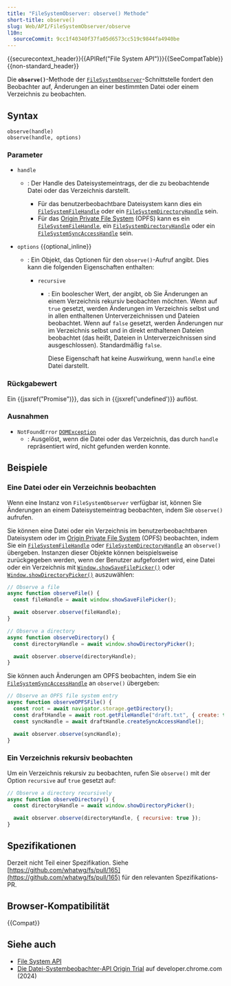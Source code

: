```yaml
---
title: "FileSystemObserver: observe() Methode"
short-title: observe()
slug: Web/API/FileSystemObserver/observe
l10n:
  sourceCommit: 9cc1f40340f37fa05d6573cc519c9844fa4940be
---
```


{{securecontext_header}}{{APIRef("File System API")}}{{SeeCompatTable}}{{non-standard_header}}

Die **`observe()`**-Methode der [`FileSystemObserver`](/de/docs/Web/API/FileSystemObserver)-Schnittstelle fordert den Beobachter auf, Änderungen an einer bestimmten Datei oder einem Verzeichnis zu beobachten.

## Syntax

```js-nolint
observe(handle)
observe(handle, options)
```

### Parameter

- `handle`

  - : Der Handle des Dateisystemeintrags, der die zu beobachtende Datei oder das Verzeichnis darstellt.

    - Für das benutzerbeobachtbare Dateisystem kann dies ein [`FileSystemFileHandle`](/de/docs/Web/API/FileSystemFileHandle) oder ein [`FileSystemDirectoryHandle`](/de/docs/Web/API/FileSystemDirectoryHandle) sein.
    - Für das [Origin Private File System](/de/docs/Web/API/File_System_API/Origin_private_file_system) (OPFS) kann es ein [`FileSystemFileHandle`](/de/docs/Web/API/FileSystemFileHandle), ein [`FileSystemDirectoryHandle`](/de/docs/Web/API/FileSystemDirectoryHandle) oder ein [`FileSystemSyncAccessHandle`](/de/docs/Web/API/FileSystemSyncAccessHandle) sein.

- `options` {{optional_inline}}

  - : Ein Objekt, das Optionen für den `observe()`-Aufruf angibt. Dies kann die folgenden Eigenschaften enthalten:

    - `recursive`

      - : Ein boolescher Wert, der angibt, ob Sie Änderungen an einem Verzeichnis rekursiv beobachten möchten. Wenn auf `true` gesetzt, werden Änderungen im Verzeichnis selbst und in allen enthaltenen Unterverzeichnissen und Dateien beobachtet. Wenn auf `false` gesetzt, werden Änderungen nur im Verzeichnis selbst und in direkt enthaltenen Dateien beobachtet (das heißt, Dateien in Unterverzeichnissen sind ausgeschlossen). Standardmäßig `false`.

        Diese Eigenschaft hat keine Auswirkung, wenn `handle` eine Datei darstellt.

### Rückgabewert

Ein {{jsxref("Promise")}}, das sich in {{jsxref('undefined')}} auflöst.

### Ausnahmen

- `NotFoundError` [`DOMException`](/de/docs/Web/API/DOMException)
  - : Ausgelöst, wenn die Datei oder das Verzeichnis, das durch `handle` repräsentiert wird, nicht gefunden werden konnte.

## Beispiele

### Eine Datei oder ein Verzeichnis beobachten

Wenn eine Instanz von `FileSystemObserver` verfügbar ist, können Sie Änderungen an einem Dateisystemeintrag beobachten, indem Sie `observe()` aufrufen.

Sie können eine Datei oder ein Verzeichnis im benutzerbeobachtbaren Dateisystem oder im [Origin Private File System](/de/docs/Web/API/File_System_API/Origin_private_file_system) (OPFS) beobachten, indem Sie ein [`FileSystemFileHandle`](/de/docs/Web/API/FileSystemFileHandle) oder [`FileSystemDirectoryHandle`](/de/docs/Web/API/FileSystemDirectoryHandle) an `observe()` übergeben. Instanzen dieser Objekte können beispielsweise zurückgegeben werden, wenn der Benutzer aufgefordert wird, eine Datei oder ein Verzeichnis mit [`Window.showSaveFilePicker()`](/de/docs/Web/API/Window/showSaveFilePicker) oder [`Window.showDirectoryPicker()`](/de/docs/Web/API/Window/showDirectoryPicker) auszuwählen:

```js
// Observe a file
async function observeFile() {
  const fileHandle = await window.showSaveFilePicker();

  await observer.observe(fileHandle);
}

// Observe a directory
async function observeDirectory() {
  const directoryHandle = await window.showDirectoryPicker();

  await observer.observe(directoryHandle);
}
```

Sie können auch Änderungen am OPFS beobachten, indem Sie ein [`FileSystemSyncAccessHandle`](/de/docs/Web/API/FileSystemSyncAccessHandle) an `observe()` übergeben:

```js
// Observe an OPFS file system entry
async function observeOPFSFile() {
  const root = await navigator.storage.getDirectory();
  const draftHandle = await root.getFileHandle("draft.txt", { create: true });
  const syncHandle = await draftHandle.createSyncAccessHandle();

  await observer.observe(syncHandle);
}
```

### Ein Verzeichnis rekursiv beobachten

Um ein Verzeichnis rekursiv zu beobachten, rufen Sie `observe()` mit der Option `recursive` auf `true` gesetzt auf:

```js
// Observe a directory recursively
async function observeDirectory() {
  const directoryHandle = await window.showDirectoryPicker();

  await observer.observe(directoryHandle, { recursive: true });
}
```

## Spezifikationen

Derzeit nicht Teil einer Spezifikation. Siehe [https://github.com/whatwg/fs/pull/165](https://github.com/whatwg/fs/pull/165) für den relevanten Spezifikations-PR.

## Browser-Kompatibilität

{{Compat}}

## Siehe auch

- [File System API](/de/docs/Web/API/File_System_API)
- [Die Datei-Systembeobachter-API Origin Trial](https://developer.chrome.com/blog/file-system-observer#stop-observing-the-file-system) auf developer.chrome.com (2024)
